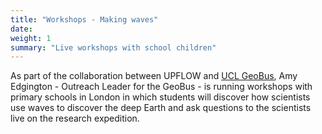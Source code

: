 ```yaml
---
title: "Workshops - Making waves"
date:
weight: 1 
summary: "Live workshops with school children"
---
```


As part of the collaboration between UPFLOW and [UCL GeoBus](https://www.geobus-london.org.uk/), Amy Edgington - Outreach Leader for the GeoBus - is running workshops with primary schools in London in which students will discover how scientists use waves to discover the deep  Earth and ask questions to the scientists live on the research expedition.
